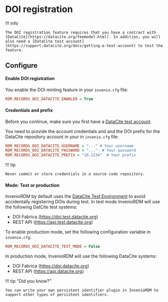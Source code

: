 # DOI registration

!!! info

    The DOI registration feature requires that you have a contract with [DataCite](https://datacite.org/feemodel.html). In addition, you will also need a [DataCite test account](https://support.datacite.org/docs/getting-a-test-account) to test the feature.

## Configure

#### Enable DOI registration

You enable the DOI minting feature in your ``invenio.cfg`` file:

```cfg
RDM_RECORDS_DOI_DATACITE_ENABLED = True
```

#### Credentials and prefix

Before you continue, make sure you first have a [DataCite test account](https://support.datacite.org/docs/getting-a-test-account).

You need to provide the account credentials and and the DOI prefix for the DataCite repository account in your  in ``invenio.cfg`` file:

```cfg
RDM_RECORDS_DOI_DATACITE_USERNAME = "..." # Your username
RDM_RECORDS_DOI_DATACITE_PASSWORD = "..."  # Your password
RDM_RECORDS_DOI_DATACITE_PREFIX = "10.1234"  # Your prefix
```

!!! tip

    Never commit or store credentials in a source code repository.

#### Mode: Test or production

InvenioRDM by default uses the [DataCite Test Environment](https://support.datacite.org/docs/testing-guide) to avoid accidentally
registering DOIs during test. In test mode InvenioRDM will use the following DatCite test systems:

- DOI Fabrica (https://doi.test.datacite.org)
- REST API (https://api.test.datacite.org)

To enable production mode, set the following configuration variable in ``invenio.cfg``:

```cfg
RDM_RECORDS_DOI_DATACITE_TEST_MODE = False
```

In production mode, InvenioRDM will use the following DataCite systems:

- DOI Fabrica (https://doi.datacite.org)
- REST API (https://api.datacite.org)


!!! tip "Did you know?"

    You can write your own persistent identifier plugin in InvenioRDM to support other types of persistent identifiers.
